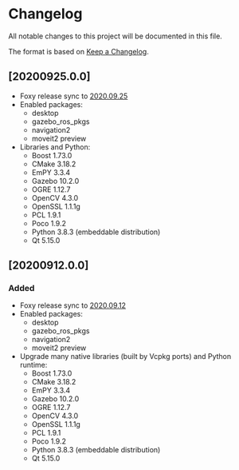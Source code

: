 # Changelog
All notable changes to this project will be documented in this file.

The format is based on [Keep a Changelog](https://keepachangelog.com/en/1.0.0/).

## [20200925.0.0]
- Foxy release sync to [2020.09.25](https://discourse.ros.org/t/new-packages-for-foxy-fitzroy-2020-09-25)
- Enabled packages:
  - desktop
  - gazebo_ros_pkgs
  - navigation2
  - moveit2 preview
- Libraries and Python:
  - Boost 1.73.0
  - CMake 3.18.2
  - EmPY 3.3.4
  - Gazebo 10.2.0
  - OGRE 1.12.7
  - OpenCV 4.3.0
  - OpenSSL 1.1.1g
  - PCL 1.9.1
  - Poco 1.9.2
  - Python 3.8.3 (embeddable distribution)
  - Qt 5.15.0

## [20200912.0.0]
### Added
- Foxy release sync to [2020.09.12](https://github.com/ros/rosdistro/tree/foxy/2020-09-12)
- Enabled packages:
  - desktop
  - gazebo_ros_pkgs
  - navigation2
  - moveit2 preview
- Upgrade many native libraries (built by Vcpkg ports) and Python runtime:
  - Boost 1.73.0
  - CMake 3.18.2
  - EmPY 3.3.4
  - Gazebo 10.2.0
  - OGRE 1.12.7
  - OpenCV 4.3.0
  - OpenSSL 1.1.1g
  - PCL 1.9.1
  - Poco 1.9.2
  - Python 3.8.3 (embeddable distribution)
  - Qt 5.15.0
